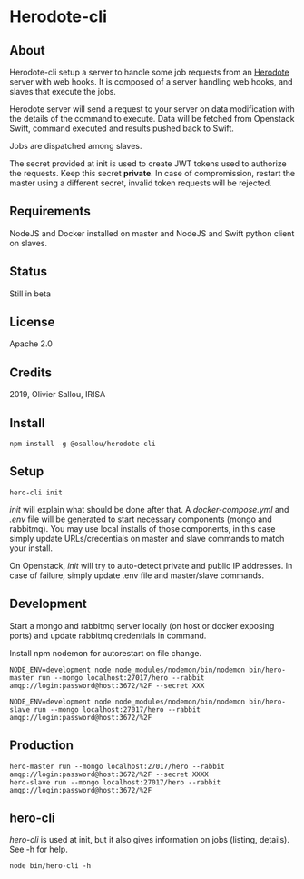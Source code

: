 # Herodote-cli

## About

Herodote-cli setup a server to handle some job requests from an [Herodote](https://github.com/osallou/herodote) server with web hooks.
It is composed of a server handling web hooks, and slaves that execute the jobs.

Herodote server will send a request to your server on data modification with the details of the command to execute. Data will be fetched from Openstack Swift, command executed and results pushed back to Swift.

Jobs are dispatched among slaves.

The secret provided at init is used to create JWT tokens used to authorize the requests. Keep this secret **private**. In case of compromission, restart the master using a different secret, invalid token requests will be rejected.

## Requirements

NodeJS and Docker installed on master and NodeJS and Swift python client on slaves.

## Status

Still in beta

## License

Apache 2.0

## Credits

2019, Olivier Sallou, IRISA

## Install

    npm install -g @osallou/herodote-cli


## Setup

    hero-cli init

*init* will explain what should be done after that. A *docker-compose.yml*  and *.env* file will be generated to start necessary components (mongo and rabbitmq). You may use local installs of those components, in this case simply update URLs/credentials on master and slave commands to match your install.

On Openstack, *init* will try to auto-detect private and public IP addresses. In case of failure, simply update .env file and master/slave commands.

## Development

Start a mongo and rabbitmq server locally (on host or docker exposing ports) and update rabbitmq credentials in command.

Install npm nodemon for autorestart on file change.

    NODE_ENV=development node node_modules/nodemon/bin/nodemon bin/hero-master run --mongo localhost:27017/hero --rabbit amqp://login:password@host:3672/%2F --secret XXX

    NODE_ENV=development node node_modules/nodemon/bin/nodemon bin/hero-slave run --mongo localhost:27017/hero --rabbit amqp://login:password@host:3672/%2F

## Production

    hero-master run --mongo localhost:27017/hero --rabbit amqp://login:password@host:3672/%2F --secret XXXX
    hero-slave run --mongo localhost:27017/hero --rabbit amqp://login:password@host:3672/%2F

## hero-cli

*hero-cli* is used at init, but it also gives information on jobs (listing, details). See -h for help.

    node bin/hero-cli -h

